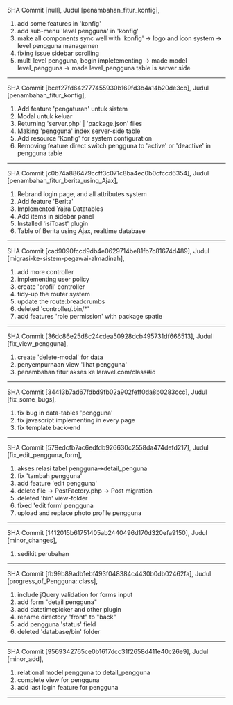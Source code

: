 SHA Commit [null],
Judul [penambahan_fitur_konfig],
1. add some features in 'konfig'
2. add sub-menu 'level pengguna' in 'konfig'
3. make all components sync well with 'konfig'
    -> logo and icon system
    -> level pengguna managemen
4. fixing issue sidebar scrolling
5. multi level pengguna, begin impletementing
    -> made model level_pengguna
    -> made level_pengguna table is server side
------------------------------------------------------
SHA Commit [bcef27fd642777455930b169fd3b4a14b20de3cb],
Judul [penambahan_fitur_konfig],
1. Add feature 'pengaturan' untuk sistem
2. Modal untuk keluar
3. Returning 'server.php' | 'package.json' files
4. Making 'pengguna' index server-side table
5. Add resource 'Konfig' for system configuration
6. Removing feature direct switch pengguna to 'active'
or 'deactive' in pengguna table
------------------------------------------------------
SHA Commit [c0b74a886479ccff3c071c8ba4ec0b0cfccd6354],
Judul [penambahan_fitur_berita_using_Ajax],
1. Rebrand login page, and all attributes system
2. Add feature 'Berita'
3. Implemented Yajra Datatables
4. Add items in sidebar panel
5. Installed 'isiToast' plugin
6. Table of Berita using Ajax, realtime database
------------------------------------------------------
SHA Commit [cad9090fccd9db4e0629714be81fb7c81674d489],
Judul [migrasi-ke-sistem-pegawai-almadinah],
1. add more controller
2. implementing user policy
3. create 'profil' controller
4. tidy-up the router system
5. update the route:breadcrumbs
6. deleted 'controller/.bin/*'
7. add features 'role permission' with package spatie
------------------------------------------------------
SHA Commit [36dc86e25d8c24cdea50928dcb495731df666513],
Judul [fix_view_pengguna],
1. create 'delete-modal' for data
2. penyempurnaan view 'lihat pengguna'
3. penambahan fitur akses ke laravel.com/class#id
------------------------------------------------------
SHA Commit [34413b7ad67fdbd9fb02a902feff0da8b0283ccc],
Judul [fix_some_bugs],
1. fix bug in data-tables 'pengguna'
2. fix javascript implementing in every page
3. fix template back-end
------------------------------------------------------
SHA Commit [579edcfb7ac6edfdb926630c2558da474defd217],
Judul [fix_edit_pengguna_form],
1. akses relasi tabel pengguna->detail_penguna
2. fix 'tambah pengguna'
3. add feature 'edit pengguna'
4. delete file -> PostFactory.php
               -> Post migration
5. deleted 'bin' view-folder
6. fixed 'edit form' pengguna
7. upload and replace photo profile pengguna
------------------------------------------------------
SHA Commit [1412015b61751405ab2440496d170d320efa9150],
Judul [minor_changes],
1. sedikit perubahan
------------------------------------------------------
SHA Commit [fb99b89adb1ebf493f048384c4430b0db02462fa],
Judul [progress_of_Pengguna::class],
1. include jQuery validation for forms input
2. add form "detail pengguna"
3. add datetimepicker and other plugin
4. rename directory "front" to "back"
5. add pengguna 'status' field
6. deleted 'database/bin' folder
------------------------------------------------------
SHA Commit [9569342765ce0b1617dcc31f2658d411e40c26e9],
Judul [minor_add],
1. relational model pengguna to detail_pengguna
2. complete view for pengguna
3. add last login feature for pengguna
------------------------------------------------------